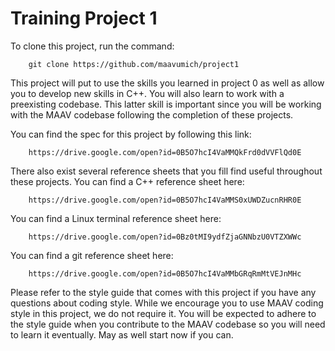 # Training Project 1
To clone this project, run the command:

		git clone https://github.com/maavumich/project1

This project will put to use the skills you learned in project 0 as well as allow you to develop new
skills in C++. You will also learn to work with a preexisting codebase. This latter skill is
important since you will be working with the MAAV codebase following the completion of these
projects.

You can find the spec for this project by following this link:

		https://drive.google.com/open?id=0B5O7hcI4VaMMQkFrd0dVVFlQd0E

There also exist several reference sheets that you fill find useful throughout these projects.
You can find a C++ reference sheet here:

		https://drive.google.com/open?id=0B5O7hcI4VaMMS0xUWDZucnRHR0E

You can find a Linux terminal reference sheet here:

		https://drive.google.com/open?id=0Bz0tMI9ydfZjaGNNbzU0VTZXWWc

You can find a git reference sheet here:

		https://drive.google.com/open?id=0B5O7hcI4VaMMbGRqRmMtVEJnMHc

Please refer to the style guide that comes with this project if you have any questions about coding
style. While we encourage you to use MAAV coding style in this project, we do not require it. You
will be expected to adhere to the style guide when you contribute to the MAAV codebase so you will
need to learn it eventually. May as well start now if you can.

